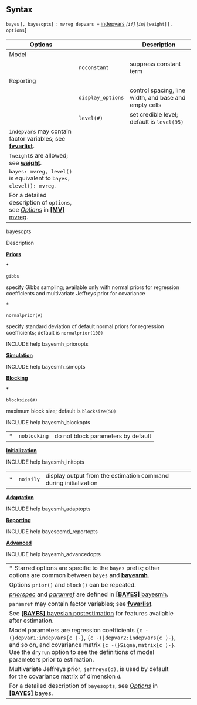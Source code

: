 ## Syntax

`bayes` \[`, bayesopts`\] `: mvreg depvars =`
[indepvars](http://www.stata.com/help.cgi?indepvars)
_\[`if`\] \[`in`\]_ \[`weight`\] \[`,`
`options`\]

| Options                                                                                                                                                                                                                                         |                   | Description                                           |
|-------------------------------------------------------------------------------------------------------------------------------------------------------------------------------------------------------------------------------------------------|-------------------|-------------------------------------------------------|
| Model                                                                                                                                                                                                                                           |                   |                                                       |
|                                                                                                                                                                                                                                                 | `noconstant`      | suppress constant term                                |
| Reporting                                                                                                                                                                                                                                       |                   |                                                       |
|                                                                                                                                                                                                                                                 | `display_options` | control spacing, line width, and base and empty cells |
|                                                                                                                                                                                                                                                 | `level(#)`        | set credible level; default is `level(95)`            |
| `indepvars` may contain factor variables; see [<strong>fvvarlist</strong>](http://www.stata.com/help.cgi?fvvarlist).                                                                                                 |                   |                                                       |
| `fweight`s are allowed; see [<strong>weight</strong>](http://www.stata.com/help.cgi?weight).                                                                                                                         |                   |                                                       |
| `bayes: mvreg, level()` is equivalent to `bayes, clevel(): mvreg`.                                                                                                                                                                      |                   |                                                       |
| For a detailed description of `options`, see [<var class="command">Options</var><strong></strong>](mvreg##options) in [<strong>[MV]</strong> mvreg](http://www.stata.com/help.cgi?mvreg). |                   |                                                       |

bayesopts

Description

[<strong>Priors</strong>](bayes##priors_options)

\*

`gibbs`

specify Gibbs sampling; available only with normal priors for regression
coefficients and multivariate Jeffreys prior for covariance

\*

`normalprior(#)`

specify standard deviation of default normal priors for regression
coefficients; default is `normalprior(100)`

INCLUDE help bayesmh\_prioropts

[<strong>Simulation</strong>](bayes##simulation_options)

INCLUDE help bayesmh\_simopts

[<strong>Blocking</strong>](bayes##blocking_options)

\*

`blocksize(#)`

maximum block size; default is `blocksize(50)`

INCLUDE help bayesmh\_blockopts

|     |              |                                    |
|-----|--------------|------------------------------------|
| \*  | `noblocking` | do not block parameters by default |

[<strong>Initialization</strong>](bayes##initialization_options)

INCLUDE help bayesmh\_initopts

|     |           |                                                                  |
|-----|-----------|------------------------------------------------------------------|
| \*  | `noisily` | display output from the estimation command during initialization |

[<strong>Adaptation</strong>](bayes##adaptation_options)

INCLUDE help bayesmh\_adaptopts

[<strong>Reporting</strong>](bayes##reporting_options)

INCLUDE help bayesecmd\_reportopts

[<strong>Advanced</strong>](bayes##advanced_options)

INCLUDE help bayesmh\_advancedopts

|                                                                                                                                                                                                                                                                                                                                      |     |     |
|--------------------------------------------------------------------------------------------------------------------------------------------------------------------------------------------------------------------------------------------------------------------------------------------------------------------------------------|-----|-----|
| \* Starred options are specific to the `bayes` prefix; other options are common between `bayes` and [<strong>bayesmh</strong>](http://www.stata.com/help.cgi?bayesmh).                                                                                                                                    |     |     |
| Options `prior()` and `block()` can be repeated.                                                                                                                                                                                                                                                                                     |     |     |
| [<var class="command">priorspec</var><strong></strong>](bayesmh##priorspec) and [<var class="command">paramref</var><strong></strong>](bayesmh##paramref) are defined in [<strong>[BAYES]</strong> bayesmh](http://www.stata.com/help.cgi?bayesmh). |     |     |
| `paramref` may contain factor variables; see [<strong>fvvarlist</strong>](http://www.stata.com/help.cgi?fvvarlist).                                                                                                                                                                                       |     |     |
| See [<strong>[BAYES]</strong> bayesian postestimation](http://www.stata.com/help.cgi?bayesian_postestimation) for features available after estimation.                                                                                                                                                    |     |     |
| Model parameters are regression coefficients `{c -(}depvar1:indepvars{c )-}`, `{c -(}depvar2:indepvars{c )-}`, and so on, and covariance matrix `{c -(}Sigma,matrix{c )-}`. Use the `dryrun` option to see the definitions of model parameters prior to estimation.                                                  |     |     |
| Multivariate Jeffreys prior, `jeffreys(d)`, is used by default for the covariance matrix of dimension `d`.                                                                                                                                                                                                                           |     |     |
| For a detailed description of `bayesopts`, see [<var class="command">Options</var><strong></strong>](bayes##options) in [<strong>[BAYES]</strong> bayes](http://www.stata.com/help.cgi?bayes).                                                                                 |     |     |
